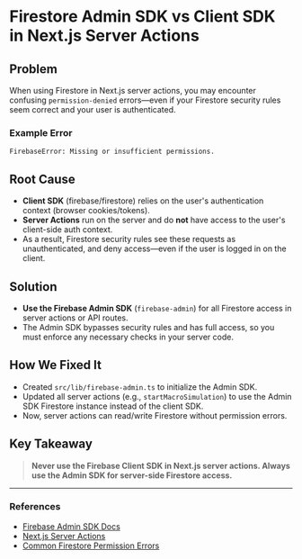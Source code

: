 # Firestore Admin SDK vs Client SDK in Next.js Server Actions

## Problem
When using Firestore in Next.js server actions, you may encounter confusing `permission-denied` errors—even if your Firestore security rules seem correct and your user is authenticated.

### Example Error
```
FirebaseError: Missing or insufficient permissions.
```

## Root Cause
- **Client SDK** (firebase/firestore) relies on the user's authentication context (browser cookies/tokens).
- **Server Actions** run on the server and do **not** have access to the user's client-side auth context.
- As a result, Firestore security rules see these requests as unauthenticated, and deny access—even if the user is logged in on the client.

## Solution
- **Use the Firebase Admin SDK** (`firebase-admin`) for all Firestore access in server actions or API routes.
- The Admin SDK bypasses security rules and has full access, so you must enforce any necessary checks in your server code.

## How We Fixed It
- Created `src/lib/firebase-admin.ts` to initialize the Admin SDK.
- Updated all server actions (e.g., `startMacroSimulation`) to use the Admin SDK Firestore instance instead of the client SDK.
- Now, server actions can read/write Firestore without permission errors.

## Key Takeaway
> **Never use the Firebase Client SDK in Next.js server actions. Always use the Admin SDK for server-side Firestore access.**

---

### References
- [Firebase Admin SDK Docs](https://firebase.google.com/docs/admin/setup)
- [Next.js Server Actions](https://nextjs.org/docs/app/building-your-application/data-fetching/server-actions)
- [Common Firestore Permission Errors](https://firebase.google.com/docs/rules/faq)
